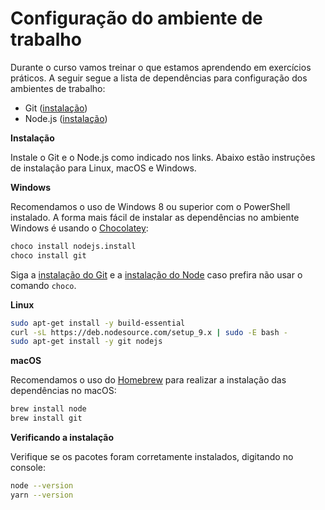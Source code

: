 # Configuração do ambiente de trabalho

Durante o curso vamos treinar o que estamos aprendendo em exercícios práticos. A seguir segue a lista de dependências para configuração dos ambientes de trabalho:

* Git ([instalação](https://git-scm.com/))
* Node.js ([instalação](https://nodejs.org/en/download/))

**Instalação**

Instale o Git e o Node.js como indicado nos links. Abaixo estão instruções de instalação para Linux, macOS e Windows.

**Windows**

Recomendamos o uso de Windows 8 ou superior com o PowerShell instalado. A forma mais fácil de instalar as dependências no ambiente Windows é usando o [Chocolatey](https://chocolatey.org):

```sh
choco install nodejs.install
choco install git
```

Siga a [instalação do Git](https://git-scm.com/) e a [instalação do Node](https://nodejs.org/en/download/) caso prefira não usar o comando `choco`.

**Linux**

```sh
sudo apt-get install -y build-essential
curl -sL https://deb.nodesource.com/setup_9.x | sudo -E bash -
sudo apt-get install -y git nodejs
```

**macOS**

Recomendamos o uso do [Homebrew](https://brew.sh/) para realizar a instalação das dependências no macOS:

```sh
brew install node
brew install git
```

**Verificando a instalação**

Verifique se os pacotes foram corretamente instalados, digitando no console:

```sh
node --version
yarn --version
```
